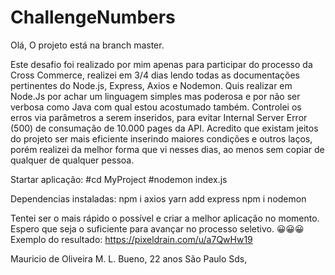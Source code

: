 # ChallengeNumbers
Olá,
O projeto está na branch master.




Este desafio foi realizado por mim apenas para participar do processo da Cross Commerce, realizei em 3/4 dias lendo todas as documentações pertinentes do Node.js, Express, Axios e Nodemon. Quis realizar em Node.Js por achar um linguagem simples mas poderosa e por não ser verbosa como Java com qual estou acostumado também. Controlei os erros via parâmetros a serem inseridos, para evitar Internal Server Error (500) de consumação de 10.000 pages da API. Acredito que existam jeitos do projeto ser mais eficiente inserindo maiores condições e outros laços, porém realizei da melhor forma que vi nesses dias, ao menos sem copiar de qualquer de qualquer pessoa.

Startar aplicação: 
#cd MyProject 
#nodemon index.js


Dependencias instaladas: 
npm i axios
yarn add express 
npm i nodemon

Tentei ser o mais rápido o possível e criar a melhor aplicação no momento. Espero que seja o suficiente para avançar no processo seletivo. 😀😀😀
Exemplo do resultado: https://pixeldrain.com/u/a7QwHw19

Mauricio de Oliveira M. L. Bueno, 22 anos São Paulo Sds,
